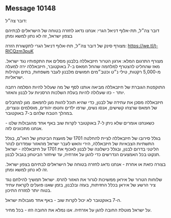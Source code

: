 ## Message 10148

דובר צה״ל: 

דובר צה״ל, תת-אלוף דניאל הגרי: אנחנו נדאג לחזרה בטוחה של הישראלים לבתיהם בצפון ישראל, זה לא נתון למשא ומתן

מצורף סינק של דובר צה״ל, תת-אלוף דניאל הגרי לתקשורת הזרה: https://we.tl/t-RICQzm3puK

מצורף התרגום המלא:
ארגון הטרור חיזבאללה בלבנון מסלים את התקפותיו נגד ישראל. 
מאז שהחליט להצטרף למלחמה שהחל חמאס ב-7 באוקטובר, חיזבאללה ירה למעלה מ-5,000 רקטות, טילי נ״ט וכטב״מים חמושים מלבנון לעבר משפחות, בתים וקהילות ישראליות.

התוקפנות הגוברת של חיזבאללה מביאה אותנו לסף של מה שעלול להיות הסלמה רחבה יותר - כזו שעלולה להיות בעלת השלכות הרסניות על לבנון והאזור.
 
חיזבאללה מסכן את עתידה של לבנון, כדי שהיא תוכל להוות מגן לחמאס. 
מגן למחבלים של חמאס שרצחו קשישים, אנסו נשים, שרפו ילדים וחטפו יהודים, מוסלמים ונוצרים, במהלך הטבח שלהם ב-7 באוקטובר.

כשאנחנו אומרים שלא ניתן ל-7 באוקטובר לקרות שוב באף אחד מהגבולות שלנו - אנחנו מתכוונים לזה.

בגלל סירובו של חיזבאללה לציית להחלטה 1701 של מועצת הביטחון של האו"ם, בגלל התשתיות הצבאיות של חיזבאללה, הירי והאש לעבר ישראל מהאזור שמדרום לנהר הליטני בדרום לבנון, ובגלל כישלונה של לבנון לאכוף את 1701 על חיזבאללה - ישראל תנקוט בכל האמצעים הנדרשים כדי להגן על אזרחיה, עד שיחזור הביטחון בגבול לבנון.

בצורה כזאת או אחרת - אנחנו נדאג לחזרה בטוחה של הישראלים לבתיהם בצפון ישראל. זה לא נתון למשא ומתן.

שלוחות הטרור של איראן ממשיכות לגרור את האזור להרס. ישראל תמשיך להילחם נגד ציר הרשע של איראן בכלל החזיתות, בעזה ובלבנון, בזמן שאנו פועלים לקראת עתיד בטוח יותר למזרח התיכון.
 
ה-7 באוקטובר לא יכול לקרות שוב - באף אחד מגבולות ישראל.

על ישראל מוטלת החובה להגן על אזרחיה.
אנו נמלא את החובה הזו - בכל מחיר.

